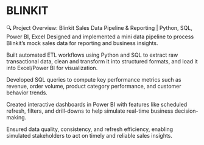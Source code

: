 # BLINKIT
🔍 Project Overview:
Blinkit Sales Data Pipeline & Reporting | Python, SQL, Power BI, Excel
Designed and implemented a mini data pipeline to process Blinkit’s mock sales data for reporting and business insights.

Built automated ETL workflows using Python and SQL to extract raw transactional data, clean and transform it into structured formats, and load it into Excel/Power BI for visualization.

Developed SQL queries to compute key performance metrics such as revenue, order volume, product category performance, and customer behavior trends.

Created interactive dashboards in Power BI with features like scheduled refresh, filters, and drill-downs to help simulate real-time business decision-making.

Ensured data quality, consistency, and refresh efficiency, enabling simulated stakeholders to act on timely and reliable sales insights.
